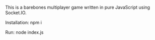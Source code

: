This is a barebones multiplayer game written in pure JavaScript using Socket.IO.

Installation:
npm i

Run:
node index.js
